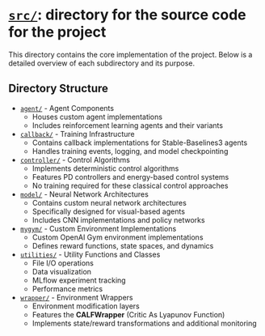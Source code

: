 # [`src/`](./): directory for the source code for the project

This directory contains the core implementation of the project. Below is a detailed overview of each subdirectory and its purpose.

## Directory Structure

- [`agent/`](./agent) - Agent Components
  - Houses custom agent implementations
  - Includes reinforcement learning agents and their variants
- [`callback/`](./callback) - Training Infrastructure
  - Contains callback implementations for Stable-Baselines3 agents
  - Handles training events, logging, and model checkpointing
- [`controller/`](./controller) - Control Algorithms
  - Implements deterministic control algorithms
  - Features PD controllers and energy-based control systems
  - No training required for these classical control approaches
- [`model/`](./model) - Neural Network Architectures
  - Contains custom neural network architectures
  - Specifically designed for visual-based agents
  - Includes CNN implementations and policy networks
- [`mygym/`](./mygym) - Custom Environment Implementations
  - Custom OpenAI Gym environment implementations
  - Defines reward functions, state spaces, and dynamics
- [`utilities/`](./utilities) - Utility Functions and Classes
  - File I/O operations
  - Data visualization
  - MLflow experiment tracking
  - Performance metrics
- [`wrapper/`](./wrapper) - Environment Wrappers
  - Environment modification layers
  - Features the **CALFWrapper** (Critic As Lyapunov Function)
  - Implements state/reward transformations and additional monitoring
